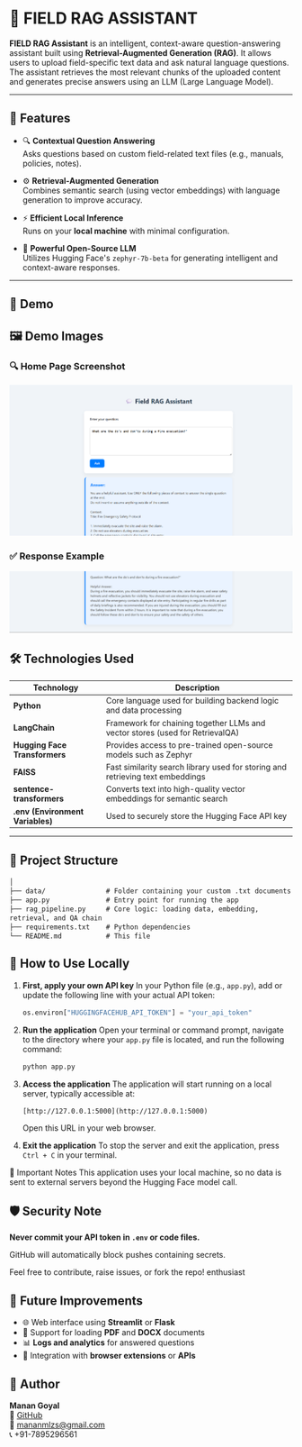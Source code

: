 # 🤖 FIELD RAG ASSISTANT

**FIELD RAG Assistant** is an intelligent, context-aware question-answering assistant built using **Retrieval-Augmented Generation (RAG)**. It allows users to upload field-specific text data and ask natural language questions. The assistant retrieves the most relevant chunks of the uploaded content and generates precise answers using an LLM (Large Language Model).

---

## 🌟 Features

- 🔍 **Contextual Question Answering**  
  Asks questions based on custom field-related text files (e.g., manuals, policies, notes).

- ⚙️ **Retrieval-Augmented Generation**  
  Combines semantic search (using vector embeddings) with language generation to improve accuracy.

- ⚡ **Efficient Local Inference**  
  Runs on your **local machine** with minimal configuration.

- 🧠 **Powerful Open-Source LLM**  
  Utilizes Hugging Face's `zephyr-7b-beta` for generating intelligent and context-aware responses.

---

## 🎥 Demo

## 🖼️ Demo Images

### 🔍 Home Page Screenshot
![Home Page](./im1.png)

### ✅ Response Example
![Response Output](./Img2.png)


## 🛠️ Technologies Used

| Technology | Description |
|------------|-------------|
| **Python** | Core language used for building backend logic and data processing |
| **LangChain** | Framework for chaining together LLMs and vector stores (used for RetrievalQA) |
| **Hugging Face Transformers** | Provides access to pre-trained open-source models such as Zephyr |
| **FAISS** | Fast similarity search library used for storing and retrieving text embeddings |
| **sentence-transformers** | Converts text into high-quality vector embeddings for semantic search |
| **.env (Environment Variables)** | Used to securely store the Hugging Face API key |

---

## 📁 Project Structure
```field-rag-assistant/
│
├── data/               # Folder containing your custom .txt documents
├── app.py              # Entry point for running the app
├── rag_pipeline.py     # Core logic: loading data, embedding, retrieval, and QA chain
├── requirements.txt    # Python dependencies
└── README.md           # This file
```

## 🚀 How to Use Locally

1.  **First, apply your own API key**
    In your Python file (e.g., `app.py`), add or update the following line with your actual API token:

    ```python
    os.environ["HUGGINGFACEHUB_API_TOKEN"] = "your_api_token"
    ```

2.  **Run the application**
    Open your terminal or command prompt, navigate to the directory where your `app.py` file is located, and run the following command:

    ```bash
    python app.py
    ```

3.  **Access the application**
    The application will start running on a local server, typically accessible at:

    ```
    [http://127.0.0.1:5000](http://127.0.0.1:5000)
    ```
    Open this URL in your web browser.

4.  **Exit the application**
    To stop the server and exit the application, press `Ctrl + C` in your terminal.

🔐 Important Notes
This application uses your local machine, so no data is sent to external servers beyond the Hugging Face model call.

## 🛡️ Security Note

**Never commit your API token in `.env` or code files.**

GitHub will automatically block pushes containing secrets.


Feel free to contribute, raise issues, or fork the repo! enthusiast

## 🔮 Future Improvements

- 🌐 Web interface using **Streamlit** or **Flask**
- 📄 Support for loading **PDF** and **DOCX** documents
- 📊 **Logs and analytics** for answered questions
- 🧭 Integration with **browser extensions** or **APIs**

## 👤 Author

**Manan Goyal**  
🔗 [GitHub](https://github.com/MananRRK)  
📧 mananmlzs@gmail.com  
📞 +91-7895296561





